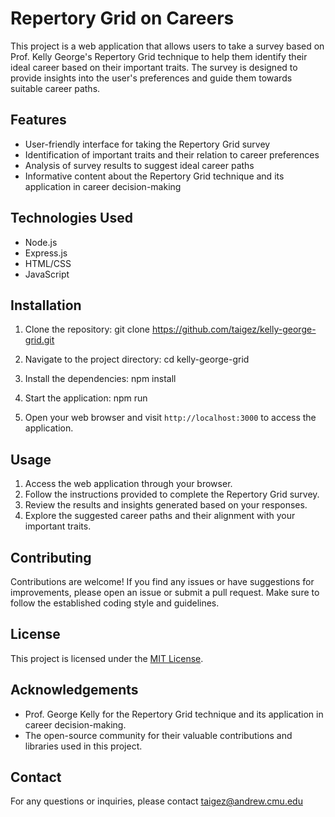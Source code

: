 # Repertory Grid on Careers

This project is a web application that allows users to take a survey based on Prof. Kelly George's Repertory Grid technique to help them identify their ideal career based on their important traits. The survey is designed to provide insights into the user's preferences and guide them towards suitable career paths.

## Features

- User-friendly interface for taking the Repertory Grid survey
- Identification of important traits and their relation to career preferences
- Analysis of survey results to suggest ideal career paths
- Informative content about the Repertory Grid technique and its application in career decision-making

## Technologies Used

- Node.js
- Express.js
- HTML/CSS
- JavaScript

## Installation

1. Clone the repository:
git clone https://github.com/taigez/kelly-george-grid.git

2. Navigate to the project directory:
cd kelly-george-grid

3. Install the dependencies:
npm install

4. Start the application:
npm run

6. Open your web browser and visit `http://localhost:3000` to access the application.

## Usage

1. Access the web application through your browser.
2. Follow the instructions provided to complete the Repertory Grid survey.
3. Review the results and insights generated based on your responses.
4. Explore the suggested career paths and their alignment with your important traits.

## Contributing

Contributions are welcome! If you find any issues or have suggestions for improvements, please open an issue or submit a pull request. Make sure to follow the established coding style and guidelines.

## License

This project is licensed under the [MIT License](LICENSE).

## Acknowledgements

- Prof. George Kelly for the Repertory Grid technique and its application in career decision-making.
- The open-source community for their valuable contributions and libraries used in this project.

## Contact

For any questions or inquiries, please contact taigez@andrew.cmu.edu
